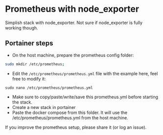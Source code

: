 # Prometheus with node_exporter

Simplish stack with node_exporter. Not sure if node_exporter is fully working though.

## Portainer steps
- On the host machine, prepare the prometheus config folder:
```bash
sudo mkdir /etc/prometheus;
```
- Edit the `/etc/prometheus/prometheus.yml` file with the example here, feel free to modify it:
```
sudo nano /etc/prometheus/prometheus.yml
```
- Make sure to copy/paste/write/save this prometheus.yml before starting the stack.
- Create a new stack in portainer
- Paste the docker compose from this folder. It will use the /etc/prometheus/prometheus.yml from the host machine.

If you improve the prometheus setup, please share it (or log an issue).
